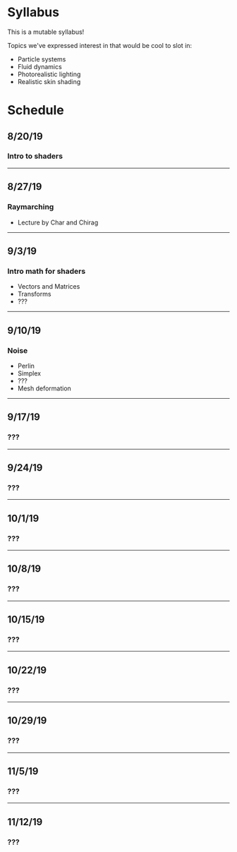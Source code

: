 # Syllabus
This is a mutable syllabus! 

Topics we've expressed interest in that would be cool to slot in:
* Particle systems
* Fluid dynamics
* Photorealistic lighting
* Realistic skin shading

# Schedule
## 8/20/19
### Intro to shaders
---
## 8/27/19
### Raymarching
- Lecture by Char and Chirag
---
## 9/3/19
### Intro math for shaders
- Vectors and Matrices
- Transforms
- ???
---
## 9/10/19
### Noise
- Perlin
- Simplex
- ???
- Mesh deformation
---
## 9/17/19
### ???
---
## 9/24/19
### ???
---
## 10/1/19
### ???
---
## 10/8/19
### ???
---
## 10/15/19
### ???
---
## 10/22/19
### ???
---
## 10/29/19
### ???
---
## 11/5/19
### ???
---
## 11/12/19
### ???


